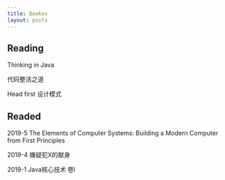 ```yaml
---
title: Bookes
layout: posts
---
```


## Reading

Thinking in Java

代码整洁之道

Head first 设计模式

## Readed

2019-5  The Elements of Computer Systems: Building a Modern Computer from First Principles

2019-4  嫌疑犯X的献身

2019-1  Java核心技术 卷I